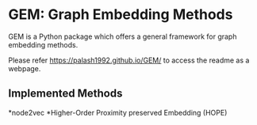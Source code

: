 # GEM: Graph Embedding Methods
GEM is a Python package which offers a general framework for graph embedding methods.

Please refer https://palash1992.github.io/GEM/ to access the readme as a webpage.


## Implemented Methods
*node2vec
*Higher-Order Proximity preserved Embedding (HOPE)
